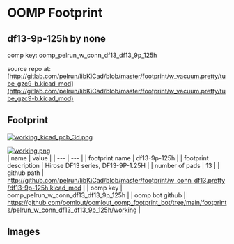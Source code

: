 # OOMP Footprint  
## df13-9p-125h  by none  
  
oomp key: oomp_pelrun_w_conn_df13_df13_9p_125h  
  
source repo at: [http://gitlab.com/pelrun/libKiCad/blob/master/footprint/w_vacuum.pretty/tube_gzc9-b.kicad_mod](http://gitlab.com/pelrun/libKiCad/blob/master/footprint/w_vacuum.pretty/tube_gzc9-b.kicad_mod)  
## Footprint  
  
[![working_kicad_pcb_3d.png](working_kicad_pcb_3d_600.png)](working_kicad_pcb_3d.png)  
  
[![working.png](working_600.png)](working.png)  
| name | value | 
| --- | --- | 
| footprint name | df13-9p-125h | 
| footprint description | Hirose DF13 series, DF13-9P-1.25H | 
| number of pads | 13 | 
| github path | http://github.com/pelrun/libKiCad/blob/master/footprint/w_conn_df13.pretty/df13-9p-125h.kicad_mod | 
| oomp key | oomp_pelrun_w_conn_df13_df13_9p_125h | 
| oomp bot github | https://github.com/oomlout/oomlout_oomp_footprint_bot/tree/main/footprints/pelrun_w_conn_df13_df13_9p_125h/working | 
## Images  

